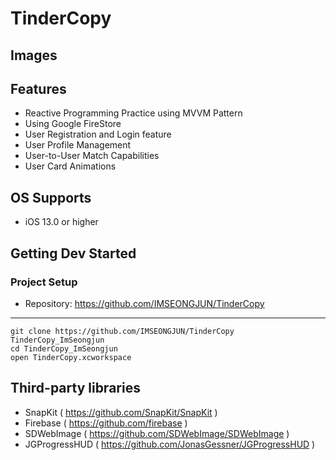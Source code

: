 # TinderCopy
## Images


## Features
- Reactive Programming Practice using MVVM Pattern
- Using Google FireStore
- User Registration and Login feature
- User Profile Management
- User-to-User Match Capabilities
- User Card Animations

## OS Supports

- iOS 13.0 or higher

## Getting Dev Started

### Project Setup

- Repository: https://github.com/IMSEONGJUN/TinderCopy
---
```
git clone https://github.com/IMSEONGJUN/TinderCopy TinderCopy_ImSeongjun
cd TinderCopy_ImSeongjun
open TinderCopy.xcworkspace
```
 
## Third-party libraries

- SnapKit ( https://github.com/SnapKit/SnapKit )
- Firebase ( https://github.com/firebase )
- SDWebImage ( https://github.com/SDWebImage/SDWebImage ) 
- JGProgressHUD ( https://github.com/JonasGessner/JGProgressHUD )





